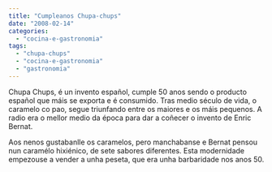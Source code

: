 ```yaml
---
title: "Cumpleanos Chupa-chups"
date: "2008-02-14"
categories: 
  - "cocina-e-gastronomia"
tags: 
  - "chupa-chups"
  - "cocina-e-gastronomia"
  - "gastronomia"
---
```


Chupa Chups, é un invento español, cumple 50 anos sendo o producto español que máis se exporta e é consumido. Tras medio século de vida, o caramelo co pao, segue triunfando entre os maiores e os máis pequenos. A radio era o mellor medio da época para dar a coñecer o invento de Enric Bernat.

Aos nenos gustabanlle os caramelos, pero manchabanse e Bernat pensou nun caramélo hixiénico, de sete sabores diferentes. Esta modernidade empezouse a vender a unha peseta, que era unha barbaridade nos anos 50.
